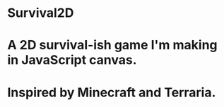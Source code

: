 # Survival2D

# A 2D survival-ish game I'm making in JavaScript canvas.
# Inspired by Minecraft and Terraria.
